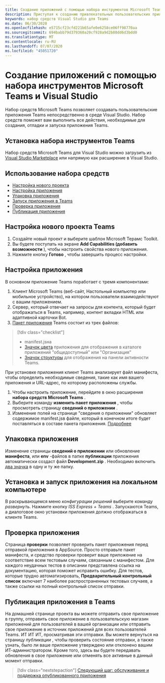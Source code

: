 ```yaml
---
title: Создание приложений с помощью набора инструментов Microsoft Teams и Visual Studio
description: Приступая к созданию привлекательных пользовательских приложений непосредственно в Visual Studio с помощью набора инструментов Microsoft Teams
keywords: набор средств Visual Studio для Teams
ms.date: 06/30/2020
ms.openlocfilehash: e5715cf23cfd221b65afe0e6258ce06ff98770aa
ms.sourcegitcommit: 694babb79d379360a20cf928a9d2b88dd6d3bdd0
ms.translationtype: MT
ms.contentlocale: ru-RU
ms.lasthandoff: 07/07/2020
ms.locfileid: "45051720"
---
```

# <a name="build-apps-with-the-microsoft-teams-toolkit-and-visual-studio"></a>Создание приложений с помощью набора инструментов Microsoft Teams и Visual Studio

Набор средств Microsoft Teams позволяет создавать пользовательские приложения Teams непосредственно в среде Visual Studio. Набор средств поможет вам выполнить все действия, необходимые для создания, отладки и запуска приложения Teams.

## <a name="installing-the-teams-toolkit"></a>Установка набора инструментов Teams

Набор средств Microsoft Teams для Visual Studio можно загрузить из [Visual Studio Marketplace](https://aka.ms/teams-toolkit) или напрямую как расширение в Visual Studio.

## <a name="using-the-toolkit"></a>Использование набора средств

- [Настройка нового проекта](#set-up-a-new-teams-project)
- [Настройка приложения](#configure-your-app)
- [Упаковка приложения](#package-your-app)
- [Запуск приложения в Teams](#install-and-run-your-app-locally)
- [Проверка приложения](#validate-your-app)
- [Публикация приложения](#publish-your-app-to-teams)

## <a name="set-up-a-new-teams-project"></a>Настройка нового проекта Teams

1. Создайте новый проект и выберите шаблон Microsoft Терамс Toolkit.
1. Вы будете поступать на экране **Add Capabilities (добавить возможности** ), чтобы настроить свойства нового приложения.
1. Нажмите кнопку **Готово** , чтобы завершить процесс настройки.

## <a name="configure-your-app"></a>Настройка приложения

В основном приложение Teams поработает с тремя компонентами:

  1. Клиент Microsoft Teams (веб-сайт, Настольный компьютер или мобильное устройство), на котором пользователи взаимодействуют с вашим приложением.
  1. Сервер, который отвечает на запросы для контента, который будет отображаться в Teams, например, контент вкладки HTML или адаптивной карточки Bot.
  1. [Пакет приложения](/concepts/build-and-test/apps-package.md) Teams состоит из трех файлов:

  > [!div class="checklist"]
  >
  > - manifest.jsна 
  > - [Значок цвета](../resources/schema/manifest-schema.md#icons) приложения для отображения в каталоге приложений "общедоступный" или "Организация"
 > - [Значок структуры](../resources/schema/manifest-schema.md#icons) для отображения на панели активности Teams.

При установке приложения клиент Teams анализирует файл манифеста, чтобы определить необходимые сведения, такие как имя вашего приложения и URL-адрес, по которому расположены службы.

1. Чтобы настроить приложение, перейдите в окно расширения **набора средств Microsoft Teams** .
1. Выберите команду **изменить пакет приложения** , чтобы просмотреть страницу **сведений о приложении** .
1. Изменение полей на странице "сведения о приложении" обновляет содержимое manifest.jsв файле, который в конечном итоге будет поставляться в составе пакета приложения. [Подробнее](https://aka.ms/teams-toolkit-manifest)

## <a name="package-your-app"></a>Упаковка приложения

Изменение страницы **сведений о приложении** или обновление **манифеста**, или **env** -файлов в папке **публикации** приложения автоматически создаст файл **Development.zip** . Необходимо включить [два значка](../concepts/build-and-test/apps-package.md#icons) в одну и ту же папку.

## <a name="install-and-run-your-app-locally"></a>Установка и запуск приложения на локальном компьютере

В раскрывающемся меню *конфигурации решений* выберите команду *развернуть*. Нажмите кнопку *ISS Express + Teams* . Запускаются Teams, а диалоговое окно установки приложения должно отображаться в клиенте Teams.

## <a name="validate-your-app"></a>Проверка приложения

Страница **проверки** позволяет проверить пакет приложения перед отправкой приложения в AppSource. Просто отправьте пакет манифеста, и средство проверки проверит ваше приложение на соответствие всем тестовым случаям, связанным с манифестом. Для каждого неудачных тестов в описании представлена ссылка на документацию, которая поможет исправить ошибку. Для тестов, которые трудно автоматизировать, **Предварительный контрольный список** включает 7 наиболее распространенных тестовых случаев, а также ссылки на полный контрольный список отправки.

## <a name="publish-your-app-to-teams"></a>Публикация приложения в Teams

На домашней странице проекта вы можете отправить свое приложение в группу, отправить свое приложение в пользовательскую магазин приложений для пользователей в вашей организации или отправить свое приложение в источник приложений для всех пользователей Teams. ИТ ИТ ИТ, просматривая эти отправки. Вы можете вернуться на страницу *публикации* , чтобы проверить состояние отправки, а также узнать, было ли ваше приложение утверждено или отклонено вашим ИТ-администратором. Кроме того, здесь вы будете передавать обновления в свое приложение или отменять все активные в данный момент отправки.

> [!div class="nextstepaction"]
> [Следующий шаг: обслуживание и поддержка опубликованного приложения](../concepts/deploy-and-publish/appsource/post-publish/overview.md)
